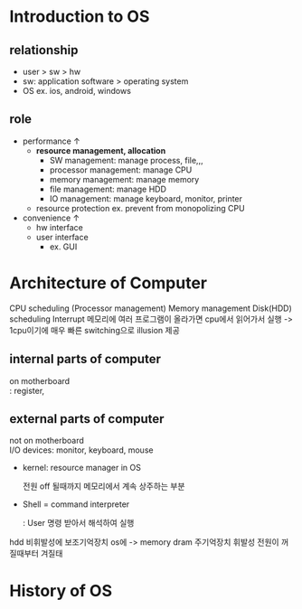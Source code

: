 # Introduction to OS

## relationship

* user > sw > hw
* sw: application software > operating system
* OS ex. ios, android, windows

## role

* performance ↑
    - **resource management, allocation** 
        - SW management: manage process, file,,,
        - processor management: manage CPU
        - memory management: manage memory
        - file management: manage HDD
        - IO management: manage keyboard, monitor, printer
    - resource protection ex. prevent from monopolizing CPU
* convenience ↑
    - hw interface
    - user interface 
        - ex. GUI

# Architecture of Computer

CPU scheduling (Processor management)
Memory management
Disk(HDD) scheduling
Interrupt
메모리에 여러 프로그램이 올라가면 cpu에서 읽어가서 실행 -> 1cpu이기에 매우 빠른 switching으로 illusion 제공

## internal parts of computer

on motherboard<br/>
: register, 

## external parts of computer

not on motherboard<br/>
I/O devices: monitor, keyboard, mouse

* kernel: resource manager in OS 

    전원 off 될때까지 메모리에서 계속 상주하는 부분 

* Shell = command interpreter

    : User 명령 받아서 해석하여 실행 

hdd 비휘발성에 보조기억장치
os에 -> memory dram 주기억장치 휘발성 전원이 꺼질때부터 겨질태

# History of OS
